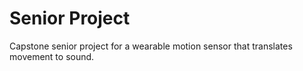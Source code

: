 # Senior Project
Capstone senior project for a wearable motion sensor that translates movement to sound.

